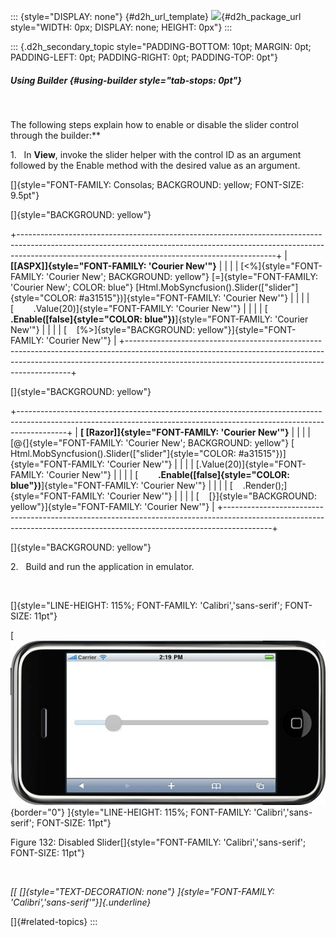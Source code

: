 ::: {style="DISPLAY: none"}
[](ms-xhelp:///?Id=d2h_url_template){#d2h_url_template} ![](!package_url!){#d2h_package_url style="WIDTH: 0px; DISPLAY: none; HEIGHT: 0px"}
:::

::: {.d2h_secondary_topic style="PADDING-BOTTOM: 10pt; MARGIN: 0pt; PADDING-LEFT: 0pt; PADDING-RIGHT: 0pt; PADDING-TOP: 0pt"}
##### Using Builder {#using-builder style="tab-stops: 0pt"}

 

The following steps explain how to enable or disable the slider control through the builder:**

1.   In **View**, invoke the slider helper with the control ID as an argument followed by the Enable method with the desired value as an argument.

[]{style="FONT-FAMILY: Consolas; BACKGROUND: yellow; FONT-SIZE: 9.5pt"} 

[]{style="BACKGROUND: yellow"} 

+----------------------------------------------------------------------------------------------------------------------------------------------------------------------------------------------------------------------------+
| **[\[ASPX\]]{style="FONT-FAMILY: 'Courier New'"}**                                                                                                                                                                         |
|                                                                                                                                                                                                                            |
| [\<%]{style="FONT-FAMILY: 'Courier New'; BACKGROUND: yellow"} [=]{style="FONT-FAMILY: 'Courier New'; COLOR: blue"} [Html.MobSyncfusion().Slider([\"slider\"]{style="COLOR: #a31515"})]{style="FONT-FAMILY: 'Courier New'"} |
|                                                                                                                                                                                                                            |
| [        .Value(20)]{style="FONT-FAMILY: 'Courier New'"}                                                                                                                                                                   |
|                                                                                                                                                                                                                            |
| [        **.Enable([false]{style="COLOR: blue"})**]{style="FONT-FAMILY: 'Courier New'"}                                                                                                                                    |
|                                                                                                                                                                                                                            |
| [    [%\>]{style="BACKGROUND: yellow"}]{style="FONT-FAMILY: 'Courier New'"}                                                                                                                                                |
+----------------------------------------------------------------------------------------------------------------------------------------------------------------------------------------------------------------------------+

[]{style="BACKGROUND: yellow"} 

+------------------------------------------------------------------------------------------------------------------------------------------------------------------------+
| **[ \[Razor\]]{style="FONT-FAMILY: 'Courier New'"}**                                                                                                                   |
|                                                                                                                                                                        |
| [\@{]{style="FONT-FAMILY: 'Courier New'; BACKGROUND: yellow"} [ Html.MobSyncfusion().Slider([\"slider\"]{style="COLOR: #a31515"})]{style="FONT-FAMILY: 'Courier New'"} |
|                                                                                                                                                                        |
| [.Value(20)]{style="FONT-FAMILY: 'Courier New'"}                                                                                                                       |
|                                                                                                                                                                        |
| [        **.Enable([false]{style="COLOR: blue"})**]{style="FONT-FAMILY: 'Courier New'"}                                                                                |
|                                                                                                                                                                        |
| [    .Render();]{style="FONT-FAMILY: 'Courier New'"}                                                                                                                   |
|                                                                                                                                                                        |
| [    [}]{style="BACKGROUND: yellow"}]{style="FONT-FAMILY: 'Courier New'"}                                                                                              |
+------------------------------------------------------------------------------------------------------------------------------------------------------------------------+

[]{style="BACKGROUND: yellow"} 

2.   Build and run the application in emulator.

 

[]{style="LINE-HEIGHT: 115%; FONT-FAMILY: 'Calibri','sans-serif'; FONT-SIZE: 11pt"} 

[ ![Description: C:\\Users\\krishnarajd\\Desktop\\dissl.png](ImagesExt/image103_214.jpg){border="0"} ]{style="LINE-HEIGHT: 115%; FONT-FAMILY: 'Calibri','sans-serif'; FONT-SIZE: 11pt"}

Figure 132: Disabled Slider[]{style="FONT-FAMILY: 'Calibri','sans-serif'; FONT-SIZE: 11pt"}

 

*[[ []{style="TEXT-DECORATION: none"} ]{style="FONT-FAMILY: 'Calibri','sans-serif'"}]{.underline}*  

[]{#related-topics}
:::
